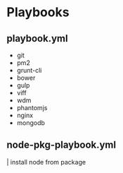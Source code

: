 # Playbooks

## playbook.yml

* git
* pm2
* grunt-cli
* bower
* gulp
* viff
* wdm
* phantomjs
* nginx
* mongodb

## node-pkg-playbook.yml
| install node from package

